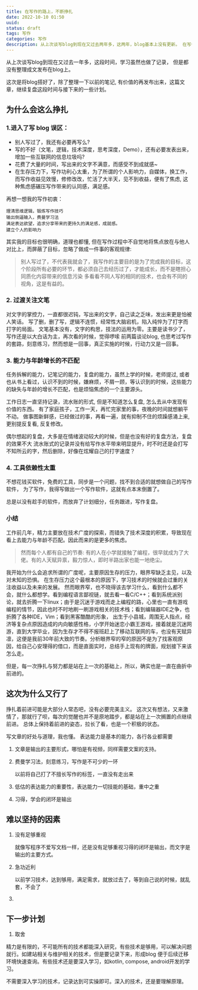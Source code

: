 ```yaml
---
title: 在写作的路上，不断挣扎
date: 2022-10-10 01:50
uuid: 
status: draft
tags: 写作
categories: 写作
description: 从上次谈写blog到现在又过去两年多，这两年，blog基本上没有更新。 在写作的路上不断挣扎，文笔，目的，写作成就感, 认同感，归属感。在挣扎中曲折前进。这次是将blog搭好了，除了整理一下以前的文章，这第一篇文章，继续复盘这段时间挣扎的过程与后续的一些计划。
---
```


从上次谈写blog到现在又过去一年多，这段时间，学习虽然也做了记录， 但是都没有整理成文发布在blog上。

这次是将blog搭好了，除了整理一下以前的笔记, 有价值的再发布出来，这篇文章，继续复盘这段时间与接下来的一些计划。

## 为什么会这么挣扎

### 1.进入了写 blog 误区：

+ 别人写过了，我还有必要再写么? 
+ 写的不好（文笔，逻辑，技术深度，思考深度，Demo），还有必要发表出来，增加一些互联网的信息垃圾吗?
+ 花费了大量的时间，写出来的文字不满意，而感受不到成就感~
+ 在生存压力下，写作功利心太重，为了所谓的个人影响力，自媒体，换工作，而写作收益见效慢，修修改改，忙活了大半天，见不到收益，便有了焦虑, 这种焦虑感碾压写作带来的认同感，满足感。

再想一想我的写作初衷：

	理清思维逻辑，锻炼写作技巧
	输出倒逼输入，费曼学习法
	满足表达欲望，追求分享带来的更持久的满足感，成就感。
	建立个人的影响力

其实我的目标也很明确，道理也都懂, 但在写作过程中不自觉地将焦点放在与他人对比上，而屏蔽了目标，忽略了做成一件事的客观规律: 

> 别人写过了，不代表我就会了，我写作的主要目的是为了完成我的目标，这个阶段所有必要的环节，都必须自己去经历过了，才能成长，而不是瞎担心同质化内容带来的信息污染
> 多看看不同人写的相同的技术，也会有不同的视角，这是有益的。

### 2. 过渡关注文笔

对文字的掌控力，一直都很迟钝，写出来的文字，自己读之乏味，发出来更是怕被人笑话。
写了删，删了写，逻辑不连惯，经常性大脑宕机，陷入纯悴为了打字而打字的局面。
文笔基本没有，文字的构思，技法的运用为零。主要是读书少了，写作还是以大白话为主，再次看的时候，觉得啰嗦
前两篇谈论blog, 也思考过写作的套路，刻意练习，然而想是一回事，真正实施的时候，行动力又是一回事。

### 3. 能力与年龄增长的不匹配

任务拆解的能力，记笔记的能力，复盘的能力，虽然上学的时候，老师提过, 或者也从书上看过，认识不到的时候，嫌麻烦，不屑一顾，等认识到的时候，这些能力的缺失与年龄的增长不匹配，也是烦恼焦虑的一个主要源头。

工作日志一直坚持记录，流水账的形式, 但是不知道怎么复盘, 怎么去从中发现有价值的东西。
有了家庭孩子，工作一天，再忙完家里的事，夜晚的时间就想躺平不动。
做事图新鲜感，已经做过的事，再看一遍，就有抑制不住的烦躁感涌上来, 更别提反复看, 反复修改。

偶尔想起的复盘，大多是在情绪波动较大的时候，但是也没有好的复盘方法，复盘的效果不大
流水账式的记录并没有给写作水平带来明显提升，时不时还是会打写不知所云的字，然后删除，好像在炫耀自己的打字速度？

### 4. 工具依赖性太重

不想花钱买软件，免费的工具，同步是一个问题，找不到合适的就想做自己的写作软件，
为了写作，我得写做出一个写作软件，这就有点本末倒置了。

总是以没有趁手的软件，而放弃了计划细分，任务跟进，写作复盘。

### 小结

工作前几年，精力主要放在技术广度的探索，而错失了技术深度的积累，导致现在看上去能力与年龄不匹配。因此而来的是更多的焦虑。

> 然而每个人都有自己的节奏:
> 有的人在小学就接触了编程，很早就成为了大佬。有的人天赋异禀，毅力惊人，即时半路出家也能一地绝尘。


我开始为什么会追求所谓的广度呢，主要原因生存的压力，眼界窄缺乏主见，以及对未知的恐惧。
在生存压力这个最根本的原因下，学习技术的时候就会过重的关注收益以及未来的发展。
然而眼界窄，也不晓得该去学习什么，看到什么都不会，就什么都想学。看到编程语言鄙视链，就去看一看C/C++；看到系统派别论，就去折腾一下linux；由于是沉迷于游戏而走上编程的路，心里也一直有游戏编程的情节，因此也时不时地刷一刷游戏相关的技术栈；看到编辑器IDE之争，也折腾了各种IDE，Vim；看到黑客酷酷的形象，
出生于小县城，周围无人指点，经济等复杂点原因造成的内向敏感性格，小学开始迷恋小霸王游戏，接着就是沉迷网游，直到大学毕业，因为生存才不得不报班赶上了移动互联网的车，也没有天赋异凛，这便是我前30年前大致的节奏。分析眼界窄的窄的原因不是为了找客观原因，给自己心安理得的借口，而是直面实时，总结手上现有的牌面，规划接下来该怎么走。

但是，每一次挣扎与努力都是站在上一次的基础上，所以，确实也是一直在曲折中前进的。

## 这次为什么又行了

挣扎着前进可能是大部分人常态吧，没有必要完美主义。
这次又有想法，又来激情了，那就行了呗，每次的觉醒也并不是原地踏步，都是站在上一次搁置的点继续前进。
总体上保持着前进的姿态，拉长了看，也是一个积极的状态。

写文章的好处与道理，我也懂。
表达能力是基本的能力，各行各业都需要


1. 文章是输出的主要形式，哪怕是有视频，同样需要文案的支持。
2. 费曼学习法，刻意练习，写作是不可少的一环

	以前将自己打了不擅长写作的标签，一直没有走出来

3. 低估的表达能力的重要性，表达能力一切技能的基础，重中之重
4. 习得，学会的闭环是输出
	

## 难以坚持的因素

1. 没有足够重视

	就像写程序不爱写文档一样，还是没有足够重视习得的闭环是输出，而文字是输出的主要方式。

2. 急功近利

	以前学习技术，达到够用，满足需求，就放过去了，等到自己说的时候，就乱套，不会了

3. 

## 下一步计划

1. 取舍

精力是有限的，不可能所有的技术都能深入研究，有些技术是够用，可以解决问题就行。如建站相关与维护相关的技术，但是要记录下来，形成blog 便于后续迁移环境快速查询。有些技术还是要深入学习，如kotlin, compose, android开发的学习。

不需要深入学习的技术，记录达到可实操即可。深入的技术，还是要理解原理。

